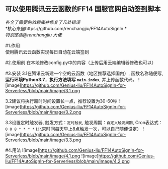 ##  可以使用腾讯云云函数的FF14 国服官网自动签到脚本

*补全了需要的依赖库并修复了几处错误*  
*核心来自https://github.com/renchangjiu/FF14AutoSignIn *  
*特别感谢@renchangjiu 大佬*  

#1.作用  
使用腾讯云云函数实现每日自动在云端签到


#2.使用前
在本地修改config.py中的内容（上传后用云端编辑器修改也可以）


#3.安装
3.1在腾讯云新建一个空的云函数（地区推荐选择国内）, 函数名称随便写, **运行环境Python3.7**，**执行方法填写 `main.index`**, 并上传函数代码。
![image]https://github.com/Genius-liu/FF14AutoSignIn-for-Serverless/blob/main/image/3.1.png

3.2建议将执行超时时间设置长一点，推荐设置为30-60秒
![image]https://github.com/Genius-liu/FF14AutoSignIn-for-Serverless/blob/main/image/3.2.png

3.3设置定时触发器, 触发方式：`定时触发`, 触发周期：`自定义触发周期`, Cron表达式：`0 0 8 * * * *` (北京时间每天早上8点触发一次，可以自己随便设定）
![image]https://github.com/Genius-liu/FF14AutoSignIn-for-Serverless/blob/main/image/3.3.png


#4.用法
![image]https://github.com/Genius-liu/FF14AutoSignIn-for-Serverless/blob/main/image/4.1.png
![image]https://github.com/Genius-liu/FF14AutoSignIn-for-Serverless/blob/main/image/4.2.png
